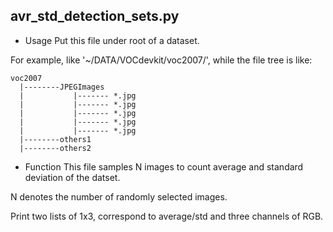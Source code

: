 
## avr_std_detection_sets.py
- Usage
Put this file under root of a dataset. 

For example, like '~/DATA/VOCdevkit/voc2007/', while the file tree is like:

    voc2007
      |--------JPEGImages
      |           |------- *.jpg
      |           |------- *.jpg
      |           |------- *.jpg
      |           |------- *.jpg
      |           |------- *.jpg
      |--------others1
      |--------others2
      
- Function
This file samples N images to count average and standard deviation of the datset. 

N denotes the number of randomly selected images.

Print two lists of 1x3, correspond to average/std and three channels of RGB.
